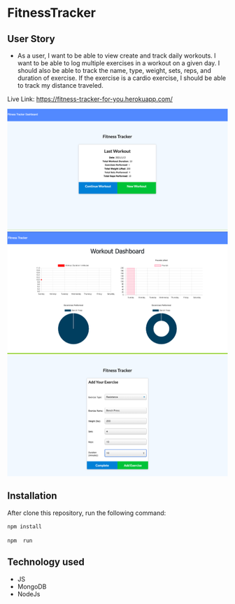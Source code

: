 # FitnessTracker

## User Story

* As a user, I want to be able to view create and track daily workouts. I want to be able to log multiple exercises in a workout on a given day. I should also be able to track the name, type, weight, sets, reps, and duration of exercise. If the exercise is a cardio exercise, I should be able to track my distance traveled.

Live Link: https://fitness-tracker-for-you.herokuapp.com/

<img src="img/main_1.png">

<img src="img/dashboard.png">

<img src="img/main.png">




## Installation

After clone this repository, run the following command:

```
npm install

npm  run
```

## Technology used

* JS
* MongoDB
* NodeJs
